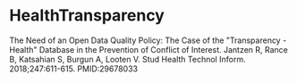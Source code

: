 # HealthTransparency

The Need of an Open Data Quality Policy: The Case of the "Transparency - Health" Database in the Prevention of Conflict of Interest.
Jantzen R, Rance B, Katsahian S, Burgun A, Looten V.
Stud Health Technol Inform. 2018;247:611-615.
PMID:29678033 
